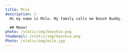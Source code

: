 ```yaml
---
title: Milo
description: |-
  Hi my name is Milo. My family calls me Boosh Buddy.

  ## Meow!
photo: /static/img/booshie.png
thumbnail: /static/img/booshie.png
Photo: /static/img/milo.jpg
---
```

